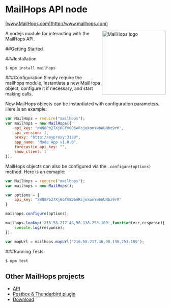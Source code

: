 # MailHops API node
[www.MailHops.com](http://www.mailhops.com)

<img src="http://www.mailhops.com/images/logos/mailhops395.png" width="200" alt="MailHops logo" title="MailHops" align="right" />

A nodejs module for interacting with the MailHops API.

##Getting Started

###Installation

```
$ npm install mailhops
```

###Configuration
Simply require the mailhops module, instantiate a new MailHops object, configure it if necessary, and start making calls. 

New MailHops objects can be instantiated with configuration parameters. Here is an example:

```javascript
var MailHops = require("mailhops");
var mailhops = new MailHops({
    api_key: "aWN8Pb27Xj6GfV8D6ARsjokonYwbWUNbz9rM",
    api_version: 1,
    proxy: "http://myproxy:3128",
    app_name: "Node App v1.0.0",
    forecastio_api_key: "",
    show_client: 1
});
```

MailHops objects can also be configured via the ```.configure(options)``` method. Here is an exmaple:

```javascript
var MailHops = require("mailhops");
var mailhops = new MailHops();

var options = {
    api_key: "aWN8Pb27Xj6GfV8D6ARsjokonYwbWUNbz9rM"
}

mailhops.configure(options);

mailhops.lookup('216.58.217.46,98.138.253.109',function(err,response){
	console.log(response);
});

var mapUrl = mailhops.mapUrl('216.58.217.46,98.138.253.109');

```

###Running Tests
```
$ npm test
```

## Other MailHops projects
- [API](https://github.com/avantassel/mailhops-api)
- [Postbox & Thunderbird plugin](https://github.com/avantassel/mailhops-plugin)
- [Download](https://addons.mozilla.org/en-US/thunderbird/addon/mailhops/)
